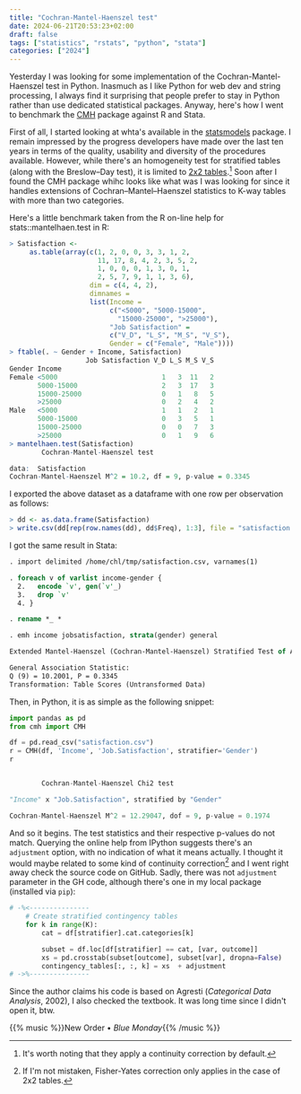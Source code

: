 ```yaml
---
title: "Cochran-Mantel-Haenszel test"
date: 2024-06-21T20:53:23+02:00
draft: false
tags: ["statistics", "rstats", "python", "stata"]
categories: ["2024"]
---
```


Yesterday I was looking for some implementation of the Cochran-Mantel-Haenszel test in Python. Inasmuch as I like Python for web dev and string processing, I always find it surprising that people prefer to stay in Python rather than use dedicated statistical packages. Anyway, here's how I went to benchmark the [CMH](https://pypi.org/project/CMH/) package against R and Stata.

First of all, I started looking at whta's available in the [statsmodels](https://www.statsmodels.org/stable/index.html) package. I remain impressed by the progress developers have made over the last ten years in terms of the quality, usability and diversity of the procedures available. However, while there's an homogeneity test for stratified tables (along with the Breslow–Day test), it is limited to [2x2 tables](https://www.statsmodels.org/stable/generated/statsmodels.stats.contingency_tables.StratifiedTable.html#statsmodels.stats.contingency_tables.StratifiedTable).[^1] Soon after I found the CMH package whihc looks like what was I was looking for since it handles extensions of Cochran–Mantel–Haenszel statistics to K-way tables with more than two categories.

Here's a little benchmark taken from the R on-line help for stats::mantelhaen.test in R:

```r
> Satisfaction <-
     as.table(array(c(1, 2, 0, 0, 3, 3, 1, 2,
                      11, 17, 8, 4, 2, 3, 5, 2,
                      1, 0, 0, 0, 1, 3, 0, 1,
                      2, 5, 7, 9, 1, 1, 3, 6),
                    dim = c(4, 4, 2),
                    dimnames =
                    list(Income =
                         c("<5000", "5000-15000",
                           "15000-25000", ">25000"),
                         "Job Satisfaction" =
                         c("V_D", "L_S", "M_S", "V_S"),
                         Gender = c("Female", "Male"))))
> ftable(. ~ Gender + Income, Satisfaction)
                   Job Satisfaction V_D L_S M_S V_S
Gender Income
Female <5000                          1   3  11   2
       5000-15000                     2   3  17   3
       15000-25000                    0   1   8   5
       >25000                         0   2   4   2
Male   <5000                          1   1   2   1
       5000-15000                     0   3   5   1
       15000-25000                    0   0   7   3
       >25000                         0   1   9   6
> mantelhaen.test(Satisfaction)
        Cochran-Mantel-Haenszel test

data:  Satisfaction
Cochran-Mantel-Haenszel M^2 = 10.2, df = 9, p-value = 0.3345
```

I exported the above dataset as a dataframe with one row per observation as follows:

```r
> dd <- as.data.frame(Satisfaction)
> write.csv(dd[rep(row.names(dd), dd$Freq), 1:3], file = "satisfaction.csv", row.names = FALSE)
```

I got the same result in Stata:

```stata
. import delimited /home/chl/tmp/satisfaction.csv, varnames(1)

. foreach v of varlist income-gender {
  2.   encode `v', gen(`v'_)
  3.   drop `v'
  4. }

. rename *_ *

. emh income jobsatisfaction, strata(gender) general

Extended Mantel-Haenszel (Cochran-Mantel-Haenszel) Stratified Test of Association

General Association Statistic:
Q (9) = 10.2001, P = 0.3345
Transformation: Table Scores (Untransformed Data)
```

Then, in Python, it is as simple as the following snippet:

```python
import pandas as pd
from cmh import CMH

df = pd.read_csv("satisfaction.csv")
r = CMH(df, 'Income', 'Job.Satisfaction', stratifier='Gender')
r


        Cochran-Mantel-Haenszel Chi2 test

"Income" x "Job.Satisfaction", stratified by "Gender"

Cochran-Mantel-Haenszel M^2 = 12.29047, dof = 9, p-value = 0.1974
```

And so it begins. The test statistics and their respective p-values do not match. Querying the online help from IPython suggests there's an `adjustment` option, with no indication of what it means actually. I thought it would maybe related to some kind of continuity correction[^2] and I went right away check the source code on GitHub. Sadly, there was not `adjustment` parameter in the GH code, although there's one in my local package (installed via `pip`):

```python
# -%<---------------
    # Create stratified contingency tables
    for k in range(K):
        cat = df[stratifier].cat.categories[k]

        subset = df.loc[df[stratifier] == cat, [var, outcome]]
        xs = pd.crosstab(subset[outcome], subset[var], dropna=False)
        contingency_tables[:, :, k] = xs  + adjustment
# ->%---------------
```

Since the author claims his code is based on Agresti (*Categorical Data Analysis*, 2002), I also checked the textbook. It was long time since I didn't open it, btw.

{{% music %}}New Order • _Blue Monday_{{% /music %}}

[^1]: It's worth noting that they apply a continuity correction by default.
[^2]: If I'm not mistaken, Fisher-Yates correction only applies in the case of 2x2 tables.
